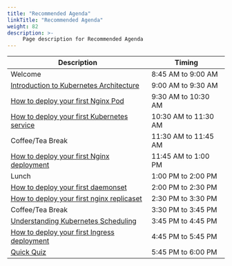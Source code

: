 ```yaml
---
title: "Recommended Agenda"
linkTitle: "Recommended Agenda"
weight: 82
description: >-
     Page description for Recommended Agenda
---
```



| Description | Timing |
| --- | --- |
| Welcome | 8:45 AM to 9:00 AM |
| [Introduction to Kubernetes Architecture](../architecture/) | 9:00 AM to 9:30 AM |
| [How to deploy your first Nginx Pod](../pods101/) | 9:30 AM to 10:30 AM |
| [How to deploy your first Kubernetes service](../service101/) | 10:30 AM to 11:30 AM |
| Coffee/Tea Break | 11:30 AM to 11:45 AM |
| [How to deploy your first Nginx deployment](../deployment101/) | 11:45 AM to 1:00 PM|
| Lunch | 1:00 PM to 2:00 PM |
| [How to deploy your first daemonset](../daemonset101) | 2:00 PM to 2:30 PM |
| [How to deploy your first nginx replicaset](../replicaset101) | 2:30 PM to 3:30 PM |
| Coffee/Tea Break | 3:30 PM to 3:45 PM |
| [Understanding Kubernetes Scheduling](../Scheduler101/) | 3:45 PM to 4:45 PM |
| [How to deploy your first Ingress deployment](../Ingress101) | 4:45 PM to 5:45 PM |
| [Quick Quiz](../quick-quiz/) | 5:45 PM to 6:00 PM |
